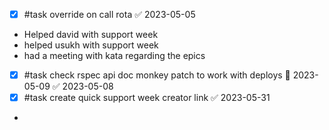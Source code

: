 - [x] #task override on call rota ✅ 2023-05-05

- Helped david with support week
- helped usukh with support week
- had a meeting with kata regarding the epics
- [x] #task check rspec api doc monkey patch to work with deploys 📅 2023-05-09 ✅ 2023-05-08
- [x] #task create quick support week creator link ✅ 2023-05-31
- 